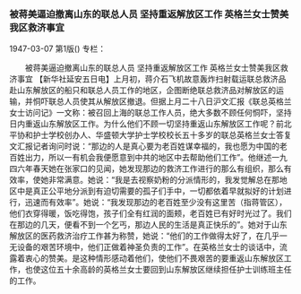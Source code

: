 ### 被蒋美逼迫撤离山东的联总人员  坚持重返解放区工作  英格兰女士赞美我区救济事宜

1947-03-07
第1版()
专栏：

　　被蒋美逼迫撤离山东的联总人员
    坚持重返解放区工作
    英格兰女士赞美我区救济事宜
    【新华社延安五日电】上月初，蒋介石飞机故意轰炸扫射载运联总救济品赴山东解放区的船只和联总人员工作的地区，企图断绝联总救济品对解放区的运输，并恫吓联总人员使其从解放区撤退。但据上月二十八日沪文汇报《联总英格兰女士访问记》一文称：被召回上海的联总工作人员，绝大多数不顾任何恫吓，坚持日内重返山东解放区工作。为什么他们不顾一切坚持重返山东解放区工作呢？前北平协和护士学校创办人、华盛顿大学护士学校校长五十多岁的联总英格兰女士答复文汇报记者询问时说：“那边的人是真心要为老百姓谋幸福的，我也愿为中国的老百姓出力，所以一有机会我便愿意到中共的地区中去帮助他们工作”。他继述一九四六年春天她在张家口的见闻，她发现那边的救济工作进行的那么有组织，那么有效率，使她非常满意。她说：“我是去视察奶粉的分派情形的，我发觉解总在那地区中是真正公平地分派到有迫切需要的孤子们手中，一切都依着早就拟好的计划进行，迅速而有效率”。她说：“我发现那边的老百姓至少没有这里苦（指蒋管区），他们衣穿得暖，饭吃得饱，孩子们全有红润的面颊，老百姓已有好时光过了。我们在那边的几天，便看不到一个乞丐，那边人民的生活是真正快乐的”。她对于山东解放区的医药救济治疗工作甚为称赞，她说：“他们的工作做得太好了，在几乎一无设备的艰苦环境中，他们正做着神圣负责的工作”。在英格兰女士的谈话中，流露着衷心的赞美。是这种情形感动着他们，使他们不畏艰苦的要重返山东解放区工作，也使这位五十余高龄的英格兰女士要回到山东解放区继续担任护士训练班主任的工作。
